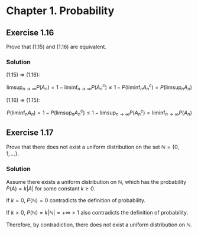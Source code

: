 # Chapter 1. Probability

## Exercise 1.16
Prove that (1.15) and (1.16) are equivalent.

### Solution

(1.15) $\Rightarrow$ (1.16):

$$ \limsup_{n\to\infty}P(A_n) = 1 - \liminf_{n\to\infty}P(A_n^c) \leq 1 - P(\liminf_n A_n^c) = P(\limsup_n A_n) $$

(1.16) $\Rightarrow$ (1.15):

$$ P(\liminf_n A_n) = 1 - P(\limsup_n A_n^c) \leq 1 - \limsup_{n\to\infty}P(A_n^c) = \liminf_{n\to\infty}P(A_n) $$


## Exercise 1.17
Prove that there does not exist a uniform distribution on the set $\mathbb{N}=\lbrace 0, 1, \ldots \rbrace$.

### Solution

Assume there exists a uniform distribution on $\mathbb{N}$, which has the probability $P(A) = k|A|$ for some constant $k \geq 0$.

If $k=0$, $P(\mathbb{N})=0$ contradicts the definition of probability.

If $k>0$, $P(\mathbb{N}) = k|\mathbb{N}| = +\infty > 1$ also contradicts the definition of probability.

Therefore, by contradiction, there does not exist a uniform distribution on $\mathbb{N}$.

